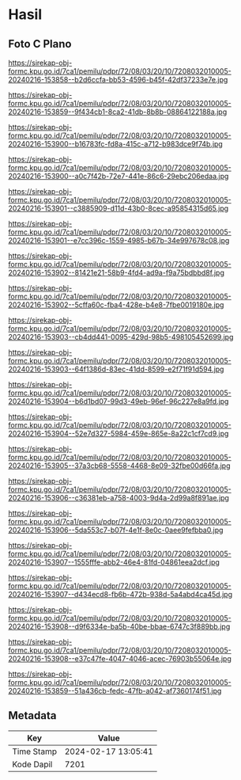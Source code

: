 # Hasil

## Foto C Plano

https://sirekap-obj-formc.kpu.go.id/7ca1/pemilu/pdpr/72/08/03/20/10/7208032010005-20240216-153858--b2d6ccfa-bb53-4596-b45f-42df37233e7e.jpg

https://sirekap-obj-formc.kpu.go.id/7ca1/pemilu/pdpr/72/08/03/20/10/7208032010005-20240216-153859--9f434cb1-8ca2-41db-8b8b-08864122188a.jpg

https://sirekap-obj-formc.kpu.go.id/7ca1/pemilu/pdpr/72/08/03/20/10/7208032010005-20240216-153900--b16783fc-fd8a-415c-a712-b983dce9f74b.jpg

https://sirekap-obj-formc.kpu.go.id/7ca1/pemilu/pdpr/72/08/03/20/10/7208032010005-20240216-153900--a0c7f42b-72e7-441e-86c6-29ebc206edaa.jpg

https://sirekap-obj-formc.kpu.go.id/7ca1/pemilu/pdpr/72/08/03/20/10/7208032010005-20240216-153901--c3885909-d11d-43b0-8cec-a95854315d65.jpg

https://sirekap-obj-formc.kpu.go.id/7ca1/pemilu/pdpr/72/08/03/20/10/7208032010005-20240216-153901--e7cc396c-1559-4985-b67b-34e997678c08.jpg

https://sirekap-obj-formc.kpu.go.id/7ca1/pemilu/pdpr/72/08/03/20/10/7208032010005-20240216-153902--81421e21-58b9-4fd4-ad9a-f9a75bdbbd8f.jpg

https://sirekap-obj-formc.kpu.go.id/7ca1/pemilu/pdpr/72/08/03/20/10/7208032010005-20240216-153902--5cffa60c-fba4-428e-b4e8-7fbe0019180e.jpg

https://sirekap-obj-formc.kpu.go.id/7ca1/pemilu/pdpr/72/08/03/20/10/7208032010005-20240216-153903--cb4dd441-0095-429d-98b5-498105452699.jpg

https://sirekap-obj-formc.kpu.go.id/7ca1/pemilu/pdpr/72/08/03/20/10/7208032010005-20240216-153903--64f1386d-83ec-41dd-8599-e2f71f91d594.jpg

https://sirekap-obj-formc.kpu.go.id/7ca1/pemilu/pdpr/72/08/03/20/10/7208032010005-20240216-153904--b6d1bd07-99d3-49eb-96ef-96c227e8a9fd.jpg

https://sirekap-obj-formc.kpu.go.id/7ca1/pemilu/pdpr/72/08/03/20/10/7208032010005-20240216-153904--52e7d327-5984-459e-865e-8a22c1cf7cd9.jpg

https://sirekap-obj-formc.kpu.go.id/7ca1/pemilu/pdpr/72/08/03/20/10/7208032010005-20240216-153905--37a3cb68-5558-4468-8e09-32fbe00d66fa.jpg

https://sirekap-obj-formc.kpu.go.id/7ca1/pemilu/pdpr/72/08/03/20/10/7208032010005-20240216-153906--c36381eb-a758-4003-9d4a-2d99a8f891ae.jpg

https://sirekap-obj-formc.kpu.go.id/7ca1/pemilu/pdpr/72/08/03/20/10/7208032010005-20240216-153906--5da553c7-b07f-4e1f-8e0c-0aee9fefbba0.jpg

https://sirekap-obj-formc.kpu.go.id/7ca1/pemilu/pdpr/72/08/03/20/10/7208032010005-20240216-153907--1555fffe-abb2-46e4-81fd-04861eea2dcf.jpg

https://sirekap-obj-formc.kpu.go.id/7ca1/pemilu/pdpr/72/08/03/20/10/7208032010005-20240216-153907--d434ecd8-fb6b-472b-938d-5a4abd4ca45d.jpg

https://sirekap-obj-formc.kpu.go.id/7ca1/pemilu/pdpr/72/08/03/20/10/7208032010005-20240216-153908--d9f6334e-ba5b-40be-bbae-6747c3f889bb.jpg

https://sirekap-obj-formc.kpu.go.id/7ca1/pemilu/pdpr/72/08/03/20/10/7208032010005-20240216-153908--e37c47fe-4047-4046-acec-76903b55064e.jpg

https://sirekap-obj-formc.kpu.go.id/7ca1/pemilu/pdpr/72/08/03/20/10/7208032010005-20240216-153859--51a436cb-fedc-47fb-a042-af7360174f51.jpg


## Metadata

| Key        | Value               |
| ---------- | ------------------- |
| Time Stamp | 2024-02-17 13:05:41 |
| Kode Dapil | 7201                |



